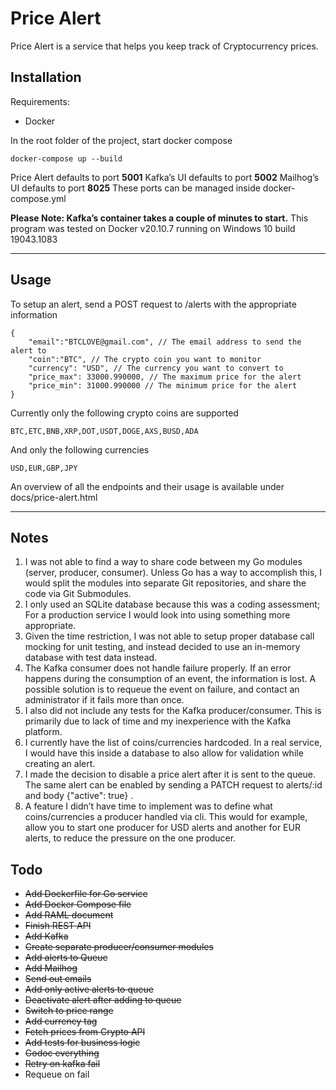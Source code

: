 # Price Alert
Price Alert is a service that helps you keep track of Cryptocurrency prices.

## Installation

Requirements:

- Docker

In the root folder of the project, start docker compose

    docker-compose up --build

Price Alert defaults to port **5001**
Kafka’s UI defaults to port **5002**
Mailhog’s UI defaults to port **8025**
These ports can be managed inside docker-compose.yml

**Please Note: Kafka’s container takes a couple of minutes to start.**
This program was tested on Docker v20.10.7 running on Windows 10 build 19043.1083

----------
## Usage

To setup an alert, send a POST request to /alerts with the appropriate information

    {
        "email":"BTCLOVE@gmail.com", // The email address to send the alert to
        "coin":"BTC", // The crypto coin you want to monitor
        "currency": "USD", // The currency you want to convert to
        "price_max": 33000.990000, // The maximum price for the alert
        "price_min": 31000.990000 // The minimum price for the alert
    }

Currently only the following crypto coins are supported

    BTC,ETC,BNB,XRP,DOT,USDT,DOGE,AXS,BUSD,ADA

And only the following currencies

    USD,EUR,GBP,JPY

An overview of all the endpoints and their usage is available under docs/price-alert.html

----------
## Notes
1. I was not able to find a way to share code between my Go modules (server, producer, consumer). Unless Go has a way to accomplish this, I would split the modules into separate Git repositories, and share the code via Git Submodules.
2. I only used an SQLite database because this was a coding assessment; For a production service I would look into using something more appropriate.
3. Given the time restriction, I was not able to setup proper database call mocking for unit testing, and instead decided to use an in-memory database with test data instead.
4. The Kafka consumer does not handle failure properly. If an error happens during the consumption of an event, the information is lost. A possible solution is to requeue the event on failure, and contact an administrator if it fails more than once.
5. I also did not include any tests for the Kafka producer/consumer. This is primarily due to lack of time and my inexperience with the Kafka platform.
6. I currently have the list of coins/currencies hardcoded. In a real service, I would have this inside a database to also allow for validation while creating an alert.
7. I made the decision to disable a price alert after it is sent to the queue. The same alert can be enabled by sending a PATCH request to alerts/:id and body {"active": true} .
8. A feature I didn’t have time to implement was to define what coins/currencies a producer handled via cli. This would for example, allow you to start one producer for USD alerts and another for EUR alerts, to reduce the pressure on the one producer.

## Todo

- ~~Add Dockerfile for Go service~~
- ~~Add Docker Compose file~~
- ~~Add RAML document~~
- ~~Finish REST API~~
- ~~Add Kafka~~
- ~~Create separate producer/consumer modules~~
- ~~Add alerts to Queue~~
- ~~Add Mailhog~~
- ~~Send out emails~~
- ~~Add only active alerts to queue~~
- ~~Deactivate alert after adding to queue~~
- ~~Switch to price range~~
- ~~Add currency tag~~
- ~~Fetch prices from Crypto API~~
- ~~Add tests for business logic~~
- ~~Godoc everything~~
- ~~Retry on kafka fail~~
- Requeue on fail
